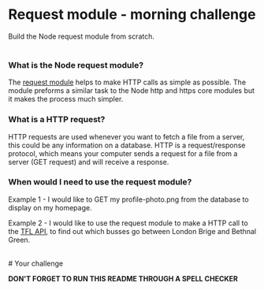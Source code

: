 # Request module - morning challenge
Build the Node request module from scratch. <br><br>


### What is the Node request module?

The [request module](https://github.com/request/request) helps to make HTTP calls as simple as possible. The module preforms a similar task to the Node http and https core modules but it makes the process much simpler. 

### What is a HTTP request? 

HTTP requests are used whenever you want to fetch a file from a server, this could be any information on a database. 
HTTP is a request/response protocol, which means your computer sends a request for a file from a server (GET request) and will receive a response.

### When would I need to use the request module? 

Example 1 - I would like to GET my profile-photo.png from the database to display on my homepage. 

Example 2 - I would like to use the request module to make a HTTP call to the [TFL API](https://api.tfl.gov.uk/), to find out which busses go between London Brige and Bethnal Green. 

<br>
# Your challenge 



**DON'T FORGET TO RUN THIS README THROUGH A SPELL CHECKER**

